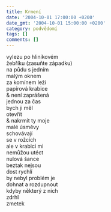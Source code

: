 ```yaml
---
title: Krmení
date: '2004-10-01 17:00:00 +0200'
date_gmt: '2004-10-01 15:00:00 +0200'
category: podvědomí
tags: []
comments: []
---
```


<p>vylezu po hliníkovém<br>žebříku (zasuňte západku)<br>na půdu s jedním<br>malým oknem<br>za komínem leží<br>papírová krabice<br>& není zaprášená<br>jednou za čas<br>bych ji měl<br>otevřít<br>& nakrmit ty moje<br>malé úsměvy<br>schovávají<br>se v rožcích<br>ale v krabici mi<br>nemůžou utéct<br>nulová šance<br>beztak nejsou<br>dost rychlí<br>by nebyl problém je<br>dohnat a rozdupnout<br>kdyby některý z nich<br>zdrhl<br>zmetek</p>
